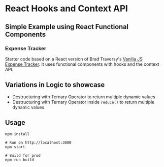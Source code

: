 # React Hooks and Context API

## Simple Example using React Functional Components

### Expense Tracker

Starter code based on a React version of Brad Traversy's [Vanilla JS Expense Tracker](https://github.com/bradtraversy/vanillawebprojects/tree/master/expense-tracker). It uses functional components with hooks and the context API.

## Variations in Logic to showcase

- Destructuring with Ternary Operator to return multiple dynamic values
- Destructuring with Ternary Operator inside ` reduce() ` to return multiple dynamic values

## Usage

```terminal
npm install

# Run on http://localhost:3000
npm start

# Build for prod
npm run build
```
